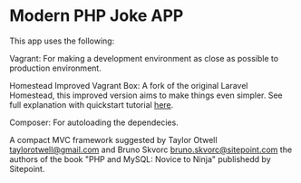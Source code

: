 # Modern PHP Joke APP

This app uses the following:

Vagrant: For making a development environment as close as possible to production environment.

Homestead Improved Vagrant Box: A fork of the original Laravel Homestead, this improved version aims to make things even simpler.
See full explanation with quickstart tutorial [here](http://www.sitepoint.com/quick-tip-get-homestead-vagrant-vm-running/).

Composer: For autoloading the dependecies.

A compact MVC framework suggested by Taylor Otwell <taylorotwell@gmail.com> and Bruno Skvorc <bruno.skvorc@sitepoint.com> the authors of the book "PHP and MySQL: Novice to Ninja" publishedd by Sitepoint.
